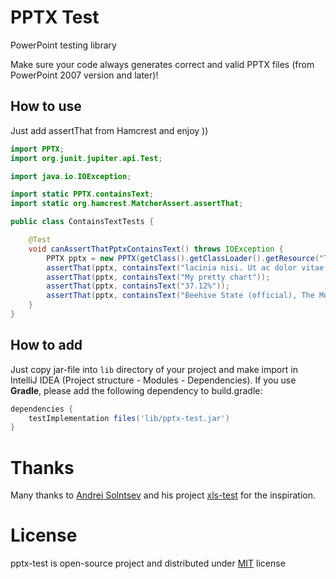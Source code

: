 # PPTX Test

PowerPoint testing library

Make sure your code always generates correct and valid PPTX files (from PowerPoint 2007 version and later)!

## How to use
Just add assertThat from Hamcrest and enjoy ))

```java
import PPTX;
import org.junit.jupiter.api.Test;

import java.io.IOException;

import static PPTX.containsText;
import static org.hamcrest.MatcherAssert.assertThat;

public class ContainsTextTests {

    @Test
    void canAssertThatPptxContainsText() throws IOException {
        PPTX pptx = new PPTX(getClass().getClassLoader().getResource("TestPPTX.pptx"));
        assertThat(pptx, containsText("lacinia nisi. Ut ac dolor vitae odio"));
        assertThat(pptx, containsText("My pretty chart"));
        assertThat(pptx, containsText("37.12%"));
        assertThat(pptx, containsText("Beehive State (official), The Mormon State"));
    }
}
```

## How to add

Just copy jar-file into ```lib``` directory of your project and make import in IntelliJ IDEA (Project structure - Modules - Dependencies). 
If you use **Gradle**, please add the following dependency to build.gradle:

```groovy
dependencies {
    testImplementation files('lib/pptx-test.jar')
}
```

# Thanks

Many thanks to [Andrei Solntsev](https://github.com/asolntsev) and his
project [xls-test](https://github.com/codeborne/xls-test) for the inspiration.

# License

pptx-test is open-source project and distributed under [MIT](http://choosealicense.com/licenses/mit/) license
